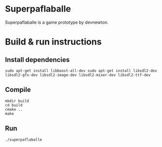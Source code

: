 # Superpaflaballe

Superpaflaballe is a game prototype by devnewton.

# Build & run instructions

## Install dependencies

    sudo apt-get install libboost-all-dev sudo apt-get install libsdl2-dev libsdl2-gfx-dev libsdl2-image-dev libsdl2-mixer-dev libsdl2-ttf-dev

## Compile

    mkdir build
    cd build
    cmake ..
    make

## Run

    ./superpaflaballe